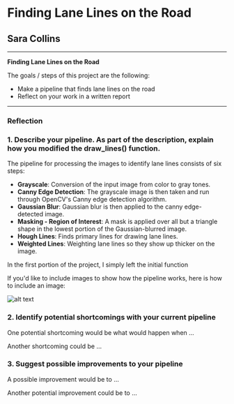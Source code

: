 # **Finding Lane Lines on the Road** 

## Sara Collins

---

**Finding Lane Lines on the Road**

The goals / steps of this project are the following:
* Make a pipeline that finds lane lines on the road
* Reflect on your work in a written report


[//]: # (Image References)

[image1]: ./examples/grayscale.jpg "Grayscale"

---

### Reflection

### 1. Describe your pipeline. As part of the description, explain how you modified the draw_lines() function.
The pipeline for processing the images to identify lane lines consists of six steps:  
* **Grayscale**: Conversion of the input image from color to gray tones.
* **Canny Edge Detection**: The grayscale image is then taken and run through OpenCV's Canny edge detection algorithm.
* **Gaussian Blur**: Gaussian blur is then applied to the canny edge-detected image.
* **Masking - Region of Interest**: A mask is applied over all but a triangle shape in the lowest portion of the Gaussian-blurred image. 
* **Hough Lines**: Finds primary lines for drawing lane lines. 
* **Weighted Lines**: Weighting lane lines so they show up thicker on the image. 

In the first portion of the project, I simply left the initial function 

If you'd like to include images to show how the pipeline works, here is how to include an image: 

![alt text][image1]


### 2. Identify potential shortcomings with your current pipeline


One potential shortcoming would be what would happen when ... 

Another shortcoming could be ...


### 3. Suggest possible improvements to your pipeline

A possible improvement would be to ...

Another potential improvement could be to ...
